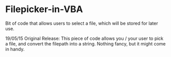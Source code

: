 # Filepicker-in-VBA
Bit of code that allows users to select a file, which will be stored for later use.

19/05/15 Original Release:
This piece of code allows you / your user to pick a file, and convert the filepath into a string. Nothing fancy, but it might come in handy.

